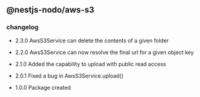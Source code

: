## @nestjs-nodo/aws-s3

### changelog

- 2.3.0
  AwsS3Service can delete the contents of a given folder

- 2.2.0
  AwsS3Service can now resolve the final url for a given object key

- 2.1.0
  Added the capability to upload with public read access

- 2.0.1
  Fixed a bug in AwsS3Service.upload()

- 1.0.0
  Package created
